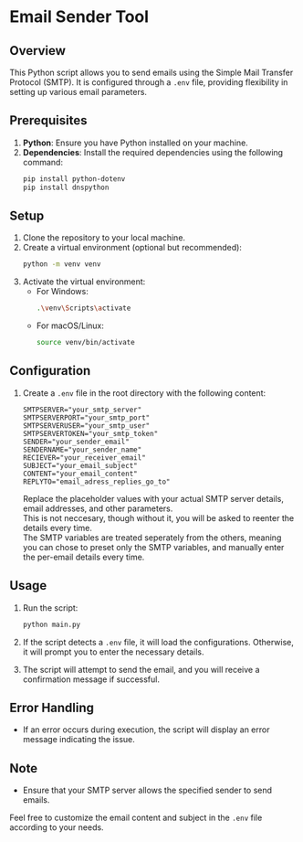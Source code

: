 # Email Sender Tool

## Overview

This Python script allows you to send emails using the Simple Mail Transfer Protocol (SMTP). It is configured through a `.env` file, providing flexibility in setting up various email parameters.

## Prerequisites

1. **Python**: Ensure you have Python installed on your machine.
2. **Dependencies**: Install the required dependencies using the following command:
   ```bash
   pip install python-dotenv
   pip install dnspython
   ```

## Setup

1. Clone the repository to your local machine.
2. Create a virtual environment (optional but recommended):
   ```bash
   python -m venv venv
   ```
3. Activate the virtual environment:
   - For Windows:
     ```bash
     .\venv\Scripts\activate
     ```
   - For macOS/Linux:
     ```bash
     source venv/bin/activate
     ```

## Configuration

1. Create a `.env` file in the root directory with the following content:
   ```env
   SMTPSERVER="your_smtp_server"
   SMTPSERVERPORT="your_smtp_port"
   SMTPSERVERUSER="your_smtp_user"
   SMTPSERVERTOKEN="your_smtp_token"
   SENDER="your_sender_email"
   SENDERNAME="your_sender_name"
   RECIEVER="your_receiver_email"
   SUBJECT="your_email_subject"
   CONTENT="your_email_content"
   REPLYTO="email_adress_replies_go_to"
   ```
   Replace the placeholder values with your actual SMTP server details, email addresses, and other parameters.     
   This is not neccesary, though without it, you will be asked to reenter the details every time.     
   The SMTP variables are treated seperately from the others, meaning you can chose to preset only the SMTP variables, and manually enter the per-email details every time.

## Usage

1. Run the script:
   ```bash
   python main.py
   ```
2. If the script detects a `.env` file, it will load the configurations. Otherwise, it will prompt you to enter the necessary details.

3. The script will attempt to send the email, and you will receive a confirmation message if successful.

## Error Handling

- If an error occurs during execution, the script will display an error message indicating the issue.

## Note

- Ensure that your SMTP server allows the specified sender to send emails.

Feel free to customize the email content and subject in the `.env` file according to your needs.
